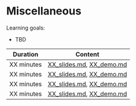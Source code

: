 # Miscellaneous

Learning goals:

- TBD

| Duration | Content |
| --- | --- |
| XX minutes | [XX_slides.md](https://github.com/Simulation-Software-Engineering/Lecture-Material/blob/main/06_miscellaneous/XX_slides.md), [XX_demo.md](https://github.com/Simulation-Software-Engineering/Lecture-Material/blob/main/06_miscellaneous/XX_demo.md) |
| XX minutes | [XX_slides.md](https://github.com/Simulation-Software-Engineering/Lecture-Material/blob/main/06_miscellaneous/XX_slides.md), [XX_demo.md](https://github.com/Simulation-Software-Engineering/Lecture-Material/blob/main/06_miscellaneous/XX_demo.md) |
| XX minutes | [XX_slides.md](https://github.com/Simulation-Software-Engineering/Lecture-Material/blob/main/06_miscellaneous/XX_slides.md), [XX_demo.md](https://github.com/Simulation-Software-Engineering/Lecture-Material/blob/main/06_miscellaneous/XX_demo.md) |
| XX minutes | [XX_slides.md](https://github.com/Simulation-Software-Engineering/Lecture-Material/blob/main/06_miscellaneous/XX_slides.md), [XX_demo.md](https://github.com/Simulation-Software-Engineering/Lecture-Material/blob/main/06_miscellaneous/XX_demo.md) |
